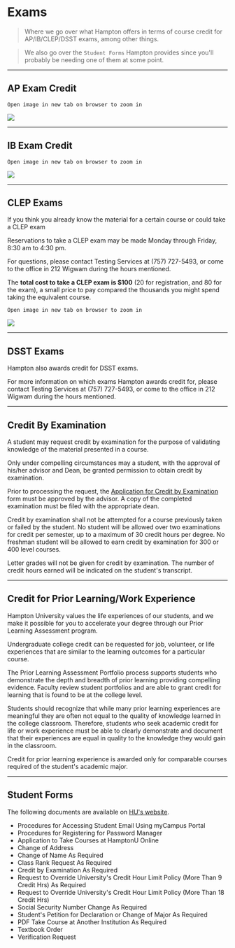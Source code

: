 # Exams

> Where we go over what Hampton offers in terms of course credit for AP/IB/CLEP/DSST exams, among other things.

> We also go over the `Student Forms` Hampton provides since you'll probably be needing one of them at some point.

---

## AP Exam Credit

`Open image in new tab on browser to zoom in`

![](https://huacm.files.wordpress.com/2015/03/screenshot-2015-03-06-17-37-49.png)

---

## IB Exam Credit

`Open image in new tab on browser to zoom in`

![](https://huacm.files.wordpress.com/2015/03/screenshot-2015-03-06-17-23-25.png)

---

## CLEP Exams

If you think you already know the material for a certain course or could take a CLEP exam

Reservations to take a CLEP exam may be made Monday through Friday, 8:30 am to 4:30 pm.

For questions, please contact Testing Services at (757) 727-5493, or come to the office in 212 Wigwam during the hours mentioned.

The **total cost to take a CLEP exam is $100** (20 for registration, and 80 for the exam), a small price to pay compared the thousands you might spend taking the equivalent course.

`Open image in new tab on browser to zoom in`

![](https://huacm.files.wordpress.com/2015/03/screenshot-2015-03-06-17-18-26.png)

---

## DSST Exams

Hampton also awards credit for DSST exams.

For more information on which exams Hampton awards credit for, please contact Testing Services at (757) 727-5493, or come to the office in 212 Wigwam during the hours mentioned.

---

## Credit By Examination

A student may request credit by examination for the purpose of validating knowledge of the material presented in a course.

Only under compelling circumstances may a student, with the approval of his/her advisor and Dean, be granted permission to obtain credit by examination.

Prior to processing the request, the [Application for Credit by Examination](http://www.hamptonu.edu/docs/student/credit_by_exam.pdf) form must be approved by the advisor. A copy of the completed examination must be filed with the appropriate dean.

Credit by examination shall not be attempted for a course previously taken or failed by the student. No student will be allowed over two examinations for credit per semester, up to a maximum of 30 credit hours per degree. No freshman student will be allowed to earn credit by examination for 300 or 400 level courses.

Letter grades will not be given for credit by examination. The number of credit hours earned will be indicated on the student's transcript.

---

## Credit for Prior Learning/Work Experience

Hampton University values the life experiences of our students, and we make it possible for you to accelerate your degree through our Prior Learning Assessment program.

Undergraduate college credit can be requested for job, volunteer, or life experiences that are similar to the learning outcomes for a particular course.

The Prior Learning Assessment Portfolio process supports students who demonstrate the depth and breadth of prior learning providing compelling evidence. Faculty review student portfolios and are able to grant credit for learning that is found to be at the college level.

Students should recognize that while many prior learning experiences are meaningful they are often not equal to the quality of knowledge learned in the college classroom. Therefore, students who seek academic credit for life or work experience must be able to clearly demonstrate and document that their experiences are equal in quality to the knowledge they would gain in the classroom.

Credit for prior learning experience is awarded only for comparable courses required of the student's academic major.

---

## Student Forms

The following documents are available on [HU's website](http://www.hamptonu.edu/docs/student/).

- Procedures for Accessing Student Email Using myCampus Portal
- Procedures for Registering for Password Manager
- Application to Take Courses at HamptonU Online
- Change of Address
- Change of Name	As Required
- Class Rank Request	As Required
- Credit by Examination	As Required
- Request to Override University's Credit Hour Limit Policy (More Than 9 Credit Hrs)	As Required
- Request to Override University's Credit Hour Limit Policy (More Than 18 Credit Hrs)
- Social Security Number Change	As Required
- Student's Petition for Declaration or Change of Major	As Required
- PDF Take Course at Another Institution	As Required
- Textbook Order
- Verification Request